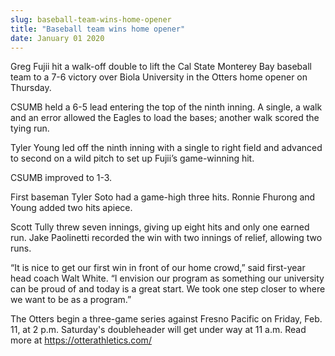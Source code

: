 ```yaml
---
slug: baseball-team-wins-home-opener
title: "Baseball team wins home opener"
date: January 01 2020
---
```


 
<p>
  Greg Fujii hit a walk-off double to lift the Cal State Monterey Bay baseball
  team to a 7-6 victory over Biola University in the Otters home opener on
  Thursday.
</p>
<p>
  CSUMB held a 6-5 lead entering the top of the ninth inning. A single, a walk
  and an error allowed the Eagles to load the bases; another walk scored the
  tying run.
</p>
<p>
  Tyler Young led off the ninth inning with a single to right field and advanced
  to second on a wild pitch to set up Fujii’s game-winning hit.
</p>
<p>CSUMB improved to 1-3.</p>
<p>
  First baseman Tyler Soto had a game-high three hits. Ronnie Fhurong and Young
  added two hits apiece.
</p>
<p>
  Scott Tully threw seven innings, giving up eight hits and only one earned run.
  Jake Paolinetti recorded the win with two innings of relief, allowing two
  runs.
</p>
<p>
  “It is nice to get our first win in front of our home crowd,” said first-year
  head coach Walt White. “I envision our program as something our university can
  be proud of and today is a great start. We took one step closer to where we
  want to be as a program.”
</p>
<p>
  The Otters begin a three-game series against Fresno Pacific on Friday, Feb.
  11, at 2 p.m. Saturday's doubleheader will get under way at 11 a.m. Read more
  at
  <a href="https://otterathletics.com/" title="https://otterathletics.com/"
    >https://otterathletics.com/</a
  >
</p>
 
